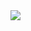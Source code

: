 <a href="https://github.com/aglumova/aglumova">
  <img align="center" src="https://github-readme-stats.vercel.app/api?username=ruslanzianevich&show_icons=true&line_height=27&count_private=true&title_color=ffffff&text_color=c9cacc&icon_color=2bbc8a&bg_color=1d1f21"/>
</a>
